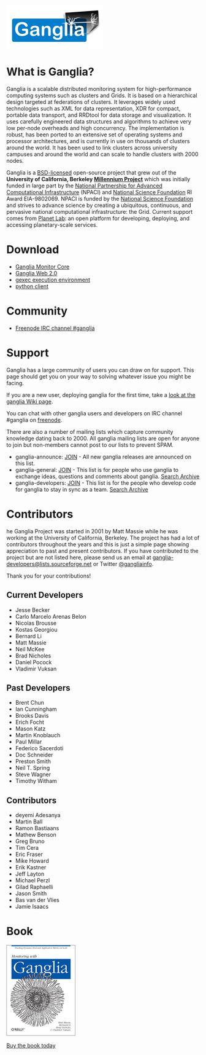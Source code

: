 ![](https://github.com/ganglia/.github/blob/main/profile/assets/logo_small.jpg)

# What is Ganglia?
Ganglia is a scalable distributed monitoring system for high-performance computing systems such as clusters and Grids. It is based on a hierarchical design targeted at federations of clusters. It leverages widely used technologies such as XML for data representation, XDR for compact, portable data transport, and RRDtool for data storage and visualization. It uses carefully engineered data structures and algorithms to achieve very low per-node overheads and high concurrency. The implementation is robust, has been ported to an extensive set of operating systems and processor architectures, and is currently in use on thousands of clusters around the world. It has been used to link clusters across university campuses and around the world and can scale to handle clusters with 2000 nodes.

Ganglia is a [BSD-licensed](http://en.wikipedia.org/wiki/BSD_license) open-source project that grew out of the **University of California, Berkeley [Millennium Project](http://www.millennium.berkeley.edu/)** which was initially funded in large part by the [National Partnership for Advanced Computational Infrastructure](http://www.npaci.edu/) (NPACI) and [National Science Foundation](http://www.nsf.gov/) RI Award EIA-9802069. NPACI is funded by the [National Science Foundation](http://www.nsf.gov/) and strives to advance science by creating a ubiquitous, continuous, and pervasive national computational infrastructure: the Grid. Current support comes from [Planet Lab](http://www.planet-lab.org/): an open platform for developing, deploying, and accessing planetary-scale services.

# Download

  - [Ganglia Monitor Core](https://github.com/ganglia/monitor-core)
  - [Ganglia Web 2.0](https://github.com/ganglia/ganglia-web)
  - [gexec execution environment](TODO)
  - [python client](TODO)

# Community
  - [Freenode IRC channel #ganglia](irc://chat.freenode.net/ganglia) 

# Support
Ganglia has a large community of users you can draw on for support. This page should get you on your way to solving whatever issue you might be facing.

If you are a new user, deploying ganglia for the first time, take a [look at the ganglia Wiki page](https://github.com/ganglia/monitor-core/wiki).

You can chat with other ganglia users and developers on IRC channel #ganglia on [freenode](http://freenode.net/).

There are also a number of mailing lists which capture community knowledge dating back to 2000. All ganglia mailing lists are open for anyone to join but non-members cannot post to our lists to prevent SPAM.
  - ganglia-announce: [JOIN](http://lists.sourceforge.net/lists/listinfo/ganglia-announce) - All new ganglia releases are announced on this list.
  - ganglia-general: [JOIN](http://lists.sourceforge.net/lists/listinfo/ganglia-general) - This list is for people who use ganglia to exchange ideas, questions and comments about ganglia. [Search Archive](http://www.mail-archive.com/ganglia-general@lists.sourceforge.net/)
  - ganglia-developers: [JOIN](http://lists.sourceforge.net/lists/listinfo/ganglia-developers) - This list is for the people who develop code for ganglia to stay in sync as a team. [Search Archive](http://www.mail-archive.com/ganglia-developers@lists.sourceforge.net/)

# Contributors
he Ganglia Project was started in 2001 by Matt Massie while he was working at the University of California, Berkeley. The project has had a lot of contributors throughout the years and this is just a simple page showing appreciation to past and present contributors. If you have contributed to the project but are not listed here, please send us an email at ganglia-developers@lists.sourceforge.net or Twitter [@gangliainfo](http://twitter.com/gangliainfo).

Thank you for your contributions!

## Current Developers
  - Jesse Becker
  - Carlo Marcelo Arenas Belon
  - Nicolas Brousse
  - Kostas Georgiou
  - Bernard Li
  - Matt Massie
  - Neil McKee
  - Brad Nicholes
  - Daniel Pocock
  - Vladimir Vuksan

## Past Developers
  - Brent Chun
  - Ian Cunningham
  - Brooks Davis
  - Erich Focht
  - Mason Katz
  - Martin Knoblauch
  - Paul Millar
  - Federico Sacerdoti
  - Doc Schneider
  - Preston Smith
  - Neil T. Spring
  - Steve Wagner
  - Timothy Witham

## Contributors

  - deyemi Adesanya
  - Martin Ball
  - Ramon Bastiaans
  - Mathew Benson
  - Greg Bruno
  - Tim Cera
  - Eric Fraser
  - Mike Howard
  - Erik Kastner
  - Jeff Layton
  - Michael Perzl
  - Gilad Raphaelli
  - Jason Smith
  - Bas van der Vlies
  - Jamie Isaacs

# Book
![Book cover](https://github.com/ganglia/.github/blob/main/profile/assets/book_cover.gif)

[Buy the book today](http://shop.oreilly.com/product/0636920025573.do)

